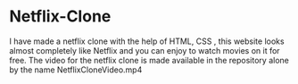 # Netflix-Clone
I have made a netflix clone with the help of HTML, CSS , this website looks almost completely like Netflix and you can enjoy to watch movies on it for free. The video for the netflix clone is made available in the repository alone by the name NetflixCloneVideo.mp4
